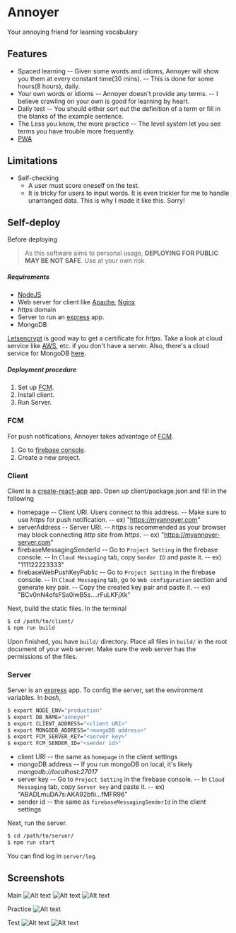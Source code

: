 # Annoyer
Your annoying friend for learning vocabulary

## Features
  - Spaced learning
    -- Given some words and idioms, Annoyer will show you them at every constant time(30 mins).
    -- This is done for some hours(8 hours), daily.
  - Your own words or idioms
    -- Annoyer doesn't provide any terms.
    -- I believe crawling on your own is good for learning by heart.
  - Daily test
    -- You should either sort out the definition of a term or fill in the blanks of the example sentence.
  - The Less you know, the more practice
    -- The level system let you see terms you have trouble more frequently.
  - [PWA]

## Limitations
  - Self-checking
      - A user must score oneself on the test.
      - It is tricky for users to input words. It is even trickier for me to handle unarranged data. This is why I made it like this. Sorry!

## Self-deploy
Before deploying
> As this software aims to personal usage, **DEPLOYING FOR PUBLIC MAY BE NOT SAFE**. Use at your own risk.

##### Requirements
- [NodeJS][nodejs]
- Web server for client like [Apache], [Nginx]
- *https* domain
- Server to run an [express][express] app.
- MongoDB

[Letsencrypt] is good way to get a certificate for *https*.
Take a look at cloud service like [AWS], etc. if you don't have a server.
Also, there's a cloud service for MongoDB [here][mongodb].

##### Deployment procedure
1. Set up [FCM][FCM].
1. Install client.
2. Run Server.

### FCM
For push notifications, Annoyer takes advantage of [FCM][FCM].
1. Go to [firebase console][firebaseConsole].
1. Create a new project.

### Client
Client is a [create-react-app][CRA] app. Open up client/package.json and fill in the following

- homepage
    -- Client URI. Users connect to this address.
    -- Make sure to use *https* for push notification.
    -- ex) "https://myannoyer.com"
- serverAddress
    -- Server URI.
    -- *https* is recommended as your browser may block connecting *http* site from *https*.
    -- ex) "https://myannoyer-server.com"
- firebaseMessagingSenderId
    -- Go to `Project Setting` in the firebase console.
    -- In `Cloud Messaging` tab, copy `Sender ID` and paste it.
    -- ex) "111122223333"
- firebaseWebPushKeyPublic
    -- Go to `Project Setting` in the firebase console.
    -- In `Cloud Messaging` tab, go to `Web configuration` section and generate key pair.
    -- Copy the created key pair and paste it.
    -- ex) "BCv0nN4ofsFSs0iwB5s....rFuLKFjXk"

Next, build the static files. In the terminal
```bash
$ cd /path/to/client/
$ npm run build
```

Upon finished, you have `build/` directory. Place all files in `build/` in the root document of your web server. Make sure the web server has the permissions of the files.

### Server
Server is an [express][express] app. To config the server, set the environment variables. In *bash*,
```bash
$ export NODE_ENV="production"
$ export DB_NAME="annoyer"
$ export CLIENT_ADDRESS="<client URI>"
$ export MONGODB_ADDRESS="<mongoDB address>"
$ export FCM_SERVER_KEY="<server key>"
$ export FCM_SENDER_ID="<sender id>"
```
- client URI
    -- the same as `homepage` in the client settings
- mongoDB address
    -- If you run mongoDB on local, it's likely *mongodb://localhost:27017*
- server key
    -- Go to `Project Setting` in the firebase console.
    -- In `Cloud Messaging` tab, copy `Server key` and paste it.
    -- ex) "ABADLmuDA7s:AKA92bfii...fMFR96"
- sender id
    -- the same as `firebaseMessagingSenderId` in the client settings

Next, run the server.
```bash
$ cd /path/to/server/
$ npm run start
```
You can find log in `server/log`.

## Screenshots
Main
![Alt text](/screenshots/termList.png)
![Alt text](/screenshots/setTerm.png)
![Alt text](/screenshots/settings.png)

Practice
![Alt text](/screenshots/practice.png)

Test
![Alt text](/screenshots/test1.png)
![Alt text](/screenshots/test2.png)

   [PWA]: <https://developers.google.com/web/progressive-web-apps/>
   [CRA]: <https://github.com/facebook/create-react-app>
   [nodejs]: <https://nodejs.org>
   [nodejsDownload]: <https://nodejs.org/en/download/>
   [FCM]: <https://firebase.google.com/docs/cloud-messaging/>
   [firebaseConsole]: <https://console.firebase.google.com/u/0/>
   [express]: <https://expressjs.com/>
   [apache]: <https://www.apache.org/>
   [nginx]: <https://www.nginx.com/>
   [AWS]: <https://aws.amazon.com/>
   [mongodb]: <https://www.mongodb.com/download-center>
   [letsencrypt]: <https://letsencrypt.org/>